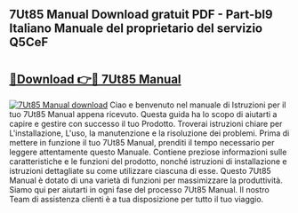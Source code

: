 ## 7Ut85 Manual Download gratuit PDF - Part-bl9 Italiano Manuale del proprietario del servizio Q5CeF

# <h2><a href="http://dfdlgwq.blite.top/?on=7Ut85+Manual">🔗Download 👉🔴 7Ut85 Manual</a></h2>

[![7Ut85 Manual download](https://i.imgur.com/lujVjoI.png)](http://dfdlgwq.blite.top/?on=7Ut85+Manual)
Ciao e benvenuto nel manuale di Istruzioni per il tuo 7Ut85 Manual appena ricevuto. Questa guida ha lo scopo di aiutarti a capire e gestire con successo il tuo Prodotto. Troverai istruzioni chiare per L'installazione, L'uso, la manutenzione e la risoluzione dei problemi. Prima di mettere in funzione il tuo 7Ut85 Manual, prenditi il tempo necessario per leggere attentamente questo Manuale. Contiene preziose informazioni sulle caratteristiche e le funzioni del prodotto, nonché istruzioni di installazione e istruzioni dettagliate su come utilizzare ciascuna di esse. Questo 7Ut85 Manual è dotato di una varietà di funzioni per massimizzare la produttività. Siamo qui per aiutarti in ogni fase del processo 7Ut85 Manual. Il nostro Team di assistenza clienti è a tua disposizione per tutto il tuo viaggio.
